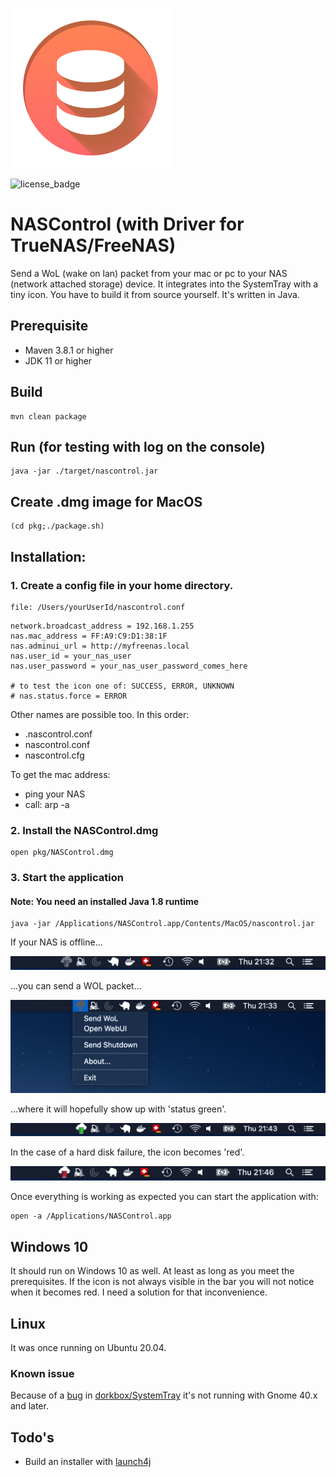 ![project_logo](./src/main/resources/images/nascontrol_icon.png)

![license_badge](https://img.shields.io/badge/license-LGPL%202.1-green)

# NASControl (with Driver for TrueNAS/FreeNAS)
Send a WoL (wake on lan) packet from your mac or pc to your NAS (network attached storage) device. It integrates into the SystemTray with a tiny icon. You have to build it from source yourself. It's written in Java.

## Prerequisite
- Maven 3.8.1 or higher
- JDK 11 or higher

## Build

```
mvn clean package
```

## Run (for testing with log on the console)
```
java -jar ./target/nascontrol.jar
```

## Create .dmg image for MacOS
```
(cd pkg;./package.sh)
```

## Installation:

### 1. Create a config file in your home directory.

```
file: /Users/yourUserId/nascontrol.conf
```

```
network.broadcast_address = 192.168.1.255
nas.mac_address = FF:A9:C9:D1:38:1F
nas.adminui_url = http://myfreenas.local
nas.user_id = your_nas_user
nas.user_password = your_nas_user_password_comes_here

# to test the icon one of: SUCCESS, ERROR, UNKNOWN
# nas.status.force = ERROR
```
Other names are possible too. In this order:
- .nascontrol.conf
- nascontrol.conf
- nascontrol.cfg

To get the mac address:
- ping your NAS
- call: arp -a

### 2. Install the NASControl.dmg
```
open pkg/NASControl.dmg
```

### 3. Start the application

#### Note: You need an installed Java 1.8 runtime
```
java -jar /Applications/NASControl.app/Contents/MacOS/nascontrol.jar
```
If your NAS is offline...

![menu offline](./Markdown/nascontrol_osx_menu_offline.png)

...you can send a WOL packet... 

![menu offline](./Markdown/nascontrol_osx_menu_popdown.png)

...where it will hopefully show up with 'status green'.

![menu offline](./Markdown/nascontrol_osx_menu_success.png)

In the case of a hard disk failure, the icon becomes 'red'.

![menu offline](./Markdown/nascontrol_osx_menu_error.png)


Once everything is working as expected you can start the application with:
```
open -a /Applications/NASControl.app
```

## Windows 10

It should run on Windows 10 as well. At least as long as you meet the prerequisites.
If the icon is not always visible in the bar you will not notice when it becomes red.
I need a solution for that inconvenience.

## Linux

It was once running on Ubuntu 20.04.

### Known issue

Because of a [bug](https://github.com/dorkbox/SystemTray/issues/157) in [dorkbox/SystemTray](https://github.com/dorkbox/SystemTray) it's not running with Gnome 40.x and later.

## Todo's

- Build an installer with [launch4j](http://launch4j.sourceforge.net/)
